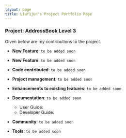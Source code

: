 ```yaml
---
layout: page
title: L1uY1jun's Project Portfolio Page
---
```


### Project: AddressBook Level 3



Given below are my contributions to the project.

* **New Feature**: `to be added soon`

* **New Feature**: `to be added soon`

* **Code contributed**: `to be added soon`

* **Project management**: `to be added soon`

* **Enhancements to existing features**: `to be added soon`

* **Documentation**: `to be added soon`
  * User Guide:
  * Developer Guide:

* **Community**: `to be added soon`

* **Tools**: `to be added soon`
